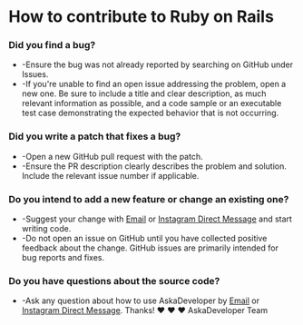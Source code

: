 # How to contribute to Ruby on Rails
### Did you find a bug?
* -Ensure the bug was not already reported by searching on GitHub under Issues.
* -If you're unable to find an open issue addressing the problem, open a new one. Be sure to include a title and clear description, as much relevant information as possible, and a code sample or an executable test case demonstrating the expected behavior that is not occurring.
### Did you write a patch that fixes a bug?
* -Open a new GitHub pull request with the patch.
* -Ensure the PR description clearly describes the problem and solution. Include the relevant issue number if applicable.
### Do you intend to add a new feature or change an existing one?
* -Suggest your change with [Email](mailto:devbmehta04@gmail.com) or [Instagram Direct Message](https://instagram.com/djangostaan/) and start writing code.
* -Do not open an issue on GitHub until you have collected positive feedback about the change. GitHub issues are primarily intended for bug reports and fixes.
### Do you have questions about the source code?
* -Ask any question about how to use AskaDeveloper by [Email](mailto:devbmehta04@gmail.com) or [Instagram Direct Message](https://instagram.com/djangostaan/).
Thanks! ❤️ ❤️ ❤️
AskaDeveloper Team
